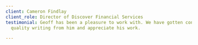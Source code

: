 ```yaml
---
client: Cameron Findlay
client_role: Director of Discover Financial Services
testimonial: Geoff has been a pleasure to work with. We have gotten consistently good
  quality writing from him and appreciate his work.

---
```

